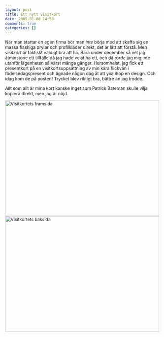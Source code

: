 ```yaml
---
layout: post
title: Ett nytt visitkort
date: 2009-01-08 14:58
comments: true
categories: []
---
```

När man startar en egen firma bör man <em>inte </em>börja med att skaffa sig en massa flashiga prylar och profilkläder direkt, det är lätt att förstå. Men <em>visitkort </em>är faktiskt väldigt bra att ha. Bara under december så vet jag åtminstone ett tillfälle då jag hade velat ha ett, och då rörde jag mig inte utanför lägenheten så värst många gånger. Hursomhelst, jag fick ett presentkort på en visitkortsuppsättning av min kära flickvän i födelsedagspresent och ägnade någon dag åt att yxa ihop en design. Och idag kom de på posten! Trycket blev riktigt bra, bättre än jag trodde.

Allt som allt är mina kort kanske inget som Patrick Bateman skulle vilja kopiera direkt, men jag är nöjd.

<img class="alignnone size-full wp-image-157" title="Visitkortets framsida" src="http://utmaningen.fjeldstad.se/wp-content/uploads/2009/01/img_08032.jpg" alt="Visitkortets framsida" width="500" height="375" />

<img class="alignnone size-full wp-image-154" title="Visitkortets baksida" src="http://utmaningen.fjeldstad.se/wp-content/uploads/2009/01/img_08051.jpg" alt="Visitkortets baksida" width="500" height="375" />
